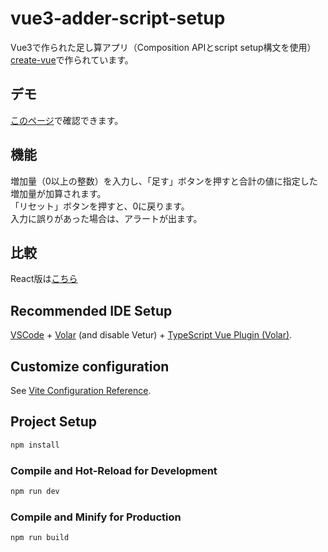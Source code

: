# vue3-adder-script-setup

Vue3で作られた足し算アプリ（Composition APIとscript setup構文を使用）  
[create-vue](https://github.com/vuejs/create-vue)で作られています。  

## デモ
[このページ](https://bpeldi2oerkd8.github.io/vue3-adder-script-setup/)で確認できます。  

## 機能
増加量（0以上の整数）を入力し、「足す」ボタンを押すと合計の値に指定した増加量が加算されます。  
「リセット」ボタンを押すと、0に戻ります。  
入力に誤りがあった場合は、アラートが出ます。  

## 比較
React版は[こちら](https://github.com/bpeldi2oerkd8/react-adder-functional-components)  

## Recommended IDE Setup

[VSCode](https://code.visualstudio.com/) + [Volar](https://marketplace.visualstudio.com/items?itemName=johnsoncodehk.volar) (and disable Vetur) + [TypeScript Vue Plugin (Volar)](https://marketplace.visualstudio.com/items?itemName=johnsoncodehk.vscode-typescript-vue-plugin).

## Customize configuration

See [Vite Configuration Reference](https://vitejs.dev/config/).

## Project Setup

```sh
npm install
```

### Compile and Hot-Reload for Development

```sh
npm run dev
```

### Compile and Minify for Production

```sh
npm run build
```
